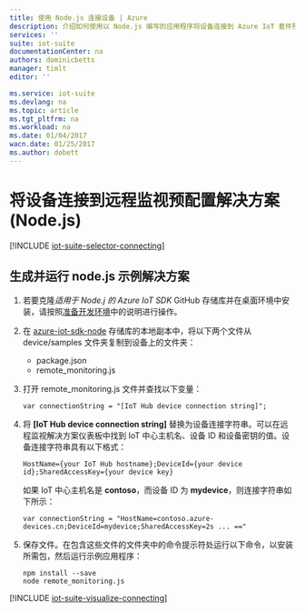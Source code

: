 ```yaml
---
title: 使用 Node.js 连接设备 | Azure
description: 介绍如何使用以 Node.js 编写的应用程序将设备连接到 Azure IoT 套件预配置远程监视解决方案。
services: ''
suite: iot-suite
documentationCenter: na
authors: dominicbetts
manager: timlt
editor: ''

ms.service: iot-suite
ms.devlang: na
ms.topic: article
ms.tgt_pltfrm: na
ms.workload: na
ms.date: 01/04/2017
wacn.date: 01/25/2017
ms.author: dobett
---
```


# 将设备连接到远程监视预配置解决方案 (Node.js)

[!INCLUDE [iot-suite-selector-connecting](../../includes/iot-suite-selector-connecting.md)]

## 生成并运行 node.js 示例解决方案
1. 若要克隆*适用于 Node.j 的 Azure IoT SDK* GitHub 存储库并在桌面环境中安装，请按照[准备开发环境][lnk-github-prepare]中的说明进行操作。
2. 在 [azure-iot-sdk-node][lnk-github-repo] 存储库的本地副本中，将以下两个文件从 device/samples 文件夹复制到设备上的文件夹：

   * package.json
   * remote\_monitoring.js

3. 打开 remote\_monitoring.js 文件并查找以下变量：

    ```
    var connectionString = "[IoT Hub device connection string]";
    ```

4. 将 **[IoT Hub device connection string]** 替换为设备连接字符串。可以在远程监视解决方案仪表板中找到 IoT 中心主机名、设备 ID 和设备密钥的值。设备连接字符串具有以下格式：

    ```
    HostName={your IoT Hub hostname};DeviceId={your device id};SharedAccessKey={your device key}
    ```

    如果 IoT 中心主机名是 **contoso**，而设备 ID 为 **mydevice**，则连接字符串如下所示：

    ```
    var connectionString = "HostName=contoso.azure-devices.cn;DeviceId=mydevice;SharedAccessKey=2s ... =="
    ```

5. 保存文件。在包含这些文件的文件夹中的命令提示符处运行以下命令，以安装所需包，然后运行示例应用程序：

    ```
    npm install --save
    node remote_monitoring.js
    ```

[!INCLUDE [iot-suite-visualize-connecting](../../includes/iot-suite-visualize-connecting.md)]

[lnk-github-repo]: https://github.com/azure/azure-iot-sdk-node
[lnk-github-prepare]: https://github.com/Azure/azure-iot-sdk-node/blob/master/doc/node-devbox-setup.md

<!---HONumber=Mooncake_0306_2017-->